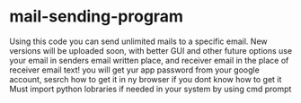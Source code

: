 # mail-sending-program
Using this code you can send unlimited mails to a specific email. 
New versions will be uploaded soon, with better GUI and other future options
use your email in senders email written place, and receiver email in the place of receiver email text!
you will get yur app password from your google account, sesrch how to get it in ny browser if you dont know how to get it
Must import python lobraries if needed in your system by using cmd prompt
